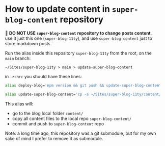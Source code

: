 # How to update content in `super-blog-content` repository

🚨 **DO NOT USE `super-blog-content` repository to change posts content**, use it just this one (`super-blog-11ty`), and use `super-blog-content` just to store markdown posts.

Run the alias inside this repository `super-blog-11ty` from the root, on the `main` branch:

```shell
~/Sites/super-blog-11ty > main > update-super-blog-content
```

in `.zshrc` you should have these lines:

```sh
alias deploy-blog='npm version && git push && update-super-blog-content'

alias update-super-blog-content='cp -a ~/Sites/super-blog-11ty/content/. ~/Sites/super-blog-content/ && cd ~/Sites/super-blog-content/ && gaa && gcam "content: upate content from main blog repo" && gp && cd ~/Sites/super-blog-11ty/'
```

This alias will:

- go to the blog local folder `content/`
- copy all content files to the local repo `super-blog-content/`
- commit and push to `super-blog-content` repo

Note: a long time ago, this repository was a git submodule, but for my own sake of mind I prefer to remove it as submodule.
